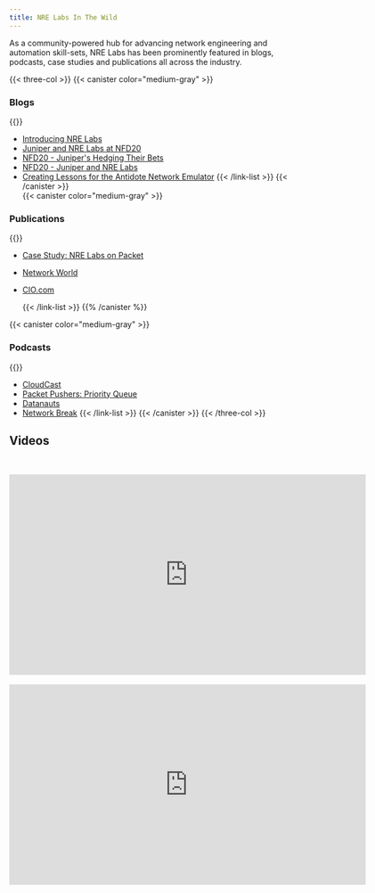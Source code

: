 ```yaml
---
title: NRE Labs In The Wild
---
```

As a community-powered hub for advancing network engineering and automation skill-sets, NRE Labs has been prominently featured in blogs, podcasts, case studies and publications all across the industry.

{{< three-col >}} {{< canister color="medium-gray" >}}

### Blogs

{{<link-list>}}

* [Introducing NRE Labs](https://forums.juniper.net/t5/Enterprise-Cloud-and/Introducing-NRE-Labs/ba-p/381850)
* [Juniper and NRE Labs at NFD20](https://www.bytesofcloud.net/2019/03/juniper-nrelabs-nfd20/)
* [NFD20 - Juniper's Hedging Their Bets](https://wirelessnick.com/2019/02/20/network-field-day-20-recap-junipers-hedging-their-bets/)
* [NFD20 - Juniper and NRE Labs](https://gingmar.wordpress.com/2019/02/16/juniper-nre-lab/)
* [Creating Lessons for the Antidote Network Emulator](http://www.brianlinkletter.com/create-lab-lessons-for-the-nre-labs-antidote-network-emulator/) {{< /link-list >}} {{< /canister >}}     
﻿
{{< canister color="medium-gray" >}}

### Publications

{{<link-list>}}

* [Case Study: NRE Labs on Packet](https://www.packet.com/about/customers/nre-labs/)
* [Network World](https://www.networkworld.com/article/3312822/juniper-advances-network-automation-community-skillsets.html)
* [CIO.com](https://www.cio.com/article/3448116/network-automation-leads-to-improved-organizational-and-team-performance.html)

  {{< /link-list >}} {{% /canister %}}     

{{< canister color="medium-gray" >}}

### Podcasts

{{<link-list>}}

* [CloudCast](https://www.thecloudcast.net/2019/04/network-reliability-engineering-nre-nre.html)
* [Packet Pushers: Priority Queue](https://packetpushers.net/podcast/pq-158-introducing-nre-labs-for-network-automation-training/)
* [Datanauts](https://packetpushers.net/podcast/datanauts-170-nre-labs-a-first-step-for-network-automation-training/)
* [Network Break](https://packetpushers.net/podcast/network-break-206-bloomberg-doubles-down-on-hardware-hacks-juniper-goes-multicloud/) {{< /link-list >}} {{< /canister >}} {{< /three-col >}}


## Videos
﻿
<iframe src="https://player.vimeo.com/video/329076987" width="640" height="360" frameborder="0" allow="autoplay; fullscreen" allowfullscreen></iframe>
﻿
<iframe src="https://player.vimeo.com/video/317165009" width="640" height="360" frameborder="0" allow="autoplay; fullscreen" allowfullscreen></iframe>
